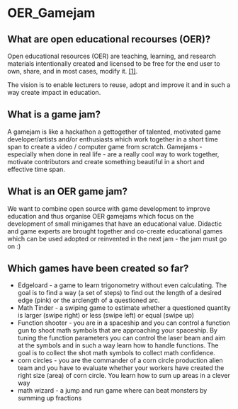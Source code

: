 # OER_Gamejam

## What are open educational recourses (OER)?
Open educational resources (OER) are teaching, learning, and research materials intentionally created and licensed to be free for the end user to own, share, and in most cases, modify it. [[1]](https://en.wikipedia.org/wiki/Open_educational_resources).

The vision is to enable lecturers to reuse, adopt and improve it and in such a way create impact in education.

## What is a game jam?
A gamejam is like a hackathon a gettogether of talented, motivated game developer/artists and/or enthusiasts which work together in a short time span to create a video / computer game from scratch.
Gamejams - especially when done in real life - are a really cool way to work together, motivate contributors and create something beautiful in a short and effective time span.

## What is an OER game jam?
We want to combine open source with game development to improve education and thus organise OER gamejams which focus on the development of small minigames that have an educational value.
Didactic and game experts are brought together and co-create educational games which can be used adopted or reinvented in the next jam - the jam must go on :)

## Which games have been created so far?
- Edgeloard - a game to learn trigonometry without even calculating. The goal is to find a way (a set of steps) to find out the length of a desired edge (pink) or the arclength of a questioned arc.
- Math Tinder - a swiping game to estimate whether a questioned quantity is larger (swipe right) or less (swipe left) or equal (swipe up)
- Function shooter - you are in a spaceship and you can control a function gun to shoot math symbols that are approaching your spaceship. By tuning the function parameters you can control the laser beam and aim at the symbols and in such a way learn how to handle functions. The goal is to collect the shot math symbols to collect math confidence.
- corn circles - you are the commander of a corn circle production alien team and you have to evaluate whether your workers have created the right size (area) of corn circle. You learn how to sum up areas in a clever way
- math wizard - a jump and run game where can beat monsters by summing up fractions
